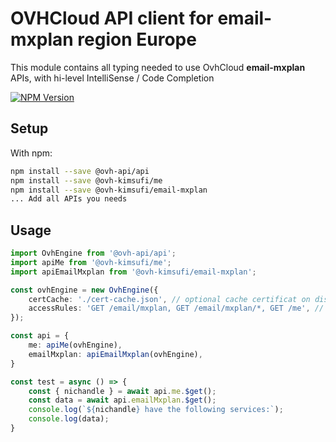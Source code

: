 # OVHCloud API client for **email-mxplan** region Europe

This module contains all typing needed to use OvhCloud **email-mxplan** APIs, with hi-level IntelliSense / Code Completion

[![NPM Version](https://img.shields.io/npm/v/@ovh-kimsufi/email-mxplan.svg?style=flat)](https://www.npmjs.org/package/@ovh-kimsufi/email-mxplan)

## Setup

With npm:

```bash
npm install --save @ovh-api/api
npm install --save @ovh-kimsufi/me
npm install --save @ovh-kimsufi/email-mxplan
... Add all APIs you needs
```

## Usage

```typescript
import OvhEngine from '@ovh-api/api';
import apiMe from '@ovh-kimsufi/me';
import apiEmailMxplan from '@ovh-kimsufi/email-mxplan';

const ovhEngine = new OvhEngine({ 
    certCache: './cert-cache.json', // optional cache certificat on disk.
    accessRules: 'GET /email/mxplan, GET /email/mxplan/*, GET /me', // optional limit the requested privileges.
});

const api = {
    me: apiMe(ovhEngine),
    emailMxplan: apiEmailMxplan(ovhEngine),
}

const test = async () => {
    const { nichandle } = await api.me.$get();
    const data = await api.emailMxplan.$get();
    console.log(`${nichandle} have the following services:`);
    console.log(data);
}
```
